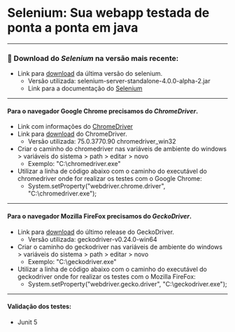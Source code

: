 # Selenium: Sua webapp testada de ponta a ponta em java
*** 
### 📌 Download do *Selenium* na versão mais recente:
 - Link para [download](http://selenium-release.storage.googleapis.com/index.html) da última versão do selenium.
   - Versão utilizada: selenium-server-standalone-4.0.0-alpha-2.jar
   - Link para a documentação do [Selenium](https://seleniumhq.github.io/selenium/docs/api/java/index-all.html)
***
#### Para o navegador Google Chrome precisamos do *ChromeDriver*.
 - Link com informações do [ChromeDriver](https://sites.google.com/a/chromium.org/chromedriver/downloads/)
 - Link para [download](http://chromedriver.storage.googleapis.com/index.html) do ChromeDriver.
   - Versão utilizada: 75.0.3770.90 chromedriver_win32
 - Criar o caminho do chromedriver nas variáveis de ambiente do windows > variáveis do sistema > path > editar > novo
   - Exemplo: "C:\chromedriver.exe"
 - Utilizar a linha de código abaixo com o caminho do executável do chromedriver onde for realizar os testes com o Google Chrome:
   - System.setProperty("webdriver.chrome.driver", "C:\\chromedriver.exe");
***
#### Para o navegador Mozilla FireFox precisamos do *GeckoDriver*.
 - Link para [download](https://github.com/mozilla/geckodriver/releases) do último release do GeckoDriver.
   - Versão utilizada: geckodriver-v0.24.0-win64
 - Criar o caminho do geckodriver nas variáveis de ambiente do windows > variáveis do sistema > path > editar > novo
   - Exemplo: "C:\geckodriver.exe"
 - Utilizar a linha de código abaixo com o caminho do executável do geckodriver onde for realizar os testes com o Mozilla FireFox:
   - System.setProperty("webdriver.gecko.driver", "C:\\geckodriver.exe");
***
#### Validação dos testes:
 - Junit 5

